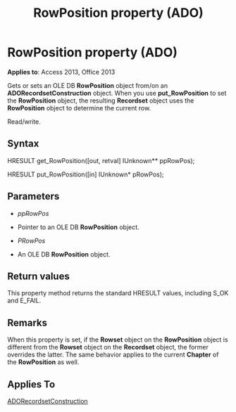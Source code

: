 ﻿---
title: RowPosition property (ADO)
TOCTitle: RowPosition property (ADO)
ms:assetid: b87f14b0-136b-0564-3e12-f9d5ecc4f7c8
ms:mtpsurl: https://msdn.microsoft.com/library/JJ249887(v=office.15)
ms:contentKeyID: 48547325
ms.date: 09/18/2015
mtps_version: v=office.15
---

# RowPosition property (ADO)


**Applies to**: Access 2013, Office 2013



Gets or sets an OLE DB **RowPosition** object from/on an **ADORecordsetConstruction** object. When you use **put\_RowPosition** to set the **RowPosition** object, the resulting **Recordset** object uses the **RowPosition** object to determine the current row.

Read/write.

## Syntax

HRESULT get\_RowPosition(\[out, retval\] IUnknown\*\* ppRowPos);

HRESULT put\_RowPosition(\[in\] IUnknown\* pRowPos);

## Parameters

  - *ppRowPos*

  - Pointer to an OLE DB **RowPosition** object.

  - *PRowPos*

  - An OLE DB **RowPosition** object.

## Return values

This property method returns the standard HRESULT values, including S\_OK and E\_FAIL.

## Remarks

When this property is set, if the **Rowset** object on the **RowPosition** object is different from the **Rowset** object on the **Recordset** object, the former overrides the latter. The same behavior applies to the current **Chapter** of the **RowPosition** as well.

## Applies To

[ADORecordsetConstruction](adorecordsetconstruction-interface-ado.md)


